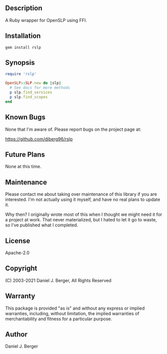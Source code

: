 ## Description
A Ruby wrapper for OpenSLP using FFI.

## Installation
`gem install rslp`

## Synopsis
```ruby
require 'rslp'

OpenSLP::SLP.new do |slp|
  # See docs for more methods
  p slp.find_services
  p slp.find_scopes
end
```

## Known Bugs
None that I'm aware of. Please report bugs on the project page at:

https://github.com/djberg96/rslp

## Future Plans
None at this time.

## Maintenance
Please contact me about taking over maintenance of this library if you are
interested. I'm not actually using it myself, and have no real plans to update
it.

Why then? I originally wrote most of this when I thought we might need it
for a project at work. That never materialized, but I hated to let it go to
waste, so I've published what I completed.

## License
Apache-2.0

## Copyright
(C) 2003-2021 Daniel J. Berger, All Rights Reserved

## Warranty
This package is provided "as is" and without any express or
implied warranties, including, without limitation, the implied
warranties of merchantability and fitness for a particular purpose.

## Author
Daniel J. Berger
